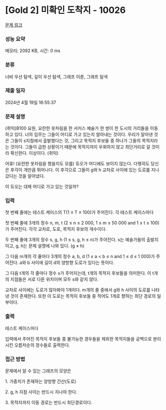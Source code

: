 # [Gold 2] 미확인 도착지 - 10026 

[문제 링크](https://www.acmicpc.net/problem/9370) 

### 성능 요약

메모리: 2092 KB, 시간: 0 ms

### 분류

너비 우선 탐색, 깊이 우선 탐색, 그래프 이론, 그래프 탐색

### 제출 일자

2024년 4월 19일 16:55:37

### 문제 설명

<p>(취익)B100 요원, 요란한 옷차림을 한 서커스 예술가 한 쌍이 한 도시의 거리들을 이동하고 있다. 너의 임무는 그들이 어디로 가고 있는지 알아내는 것이다. 우리가 알아낸 것은 그들이 s지점에서 출발했다는 것, 그리고 목적지 후보들 중 하나가 그들의 목적지라는 것이다. 그들이 급한 상황이기 때문에 목적지까지 우회하지 않고 최단거리로 갈 것이라 확신한다. 이상이다. (취익)</p>

<p>어휴! (요란한 옷차림을 했을지도 모를) 듀오가 어디에도 보이지 않는다. 다행히도 당신은 후각이 개만큼 뛰어나다. 이 후각으로 그들이 g와 h 교차로 사이에 있는 도로를 지나갔다는 것을 알아냈다.</p>

<p>이 듀오는 대체 어디로 가고 있는 것일까?</p>

### 입력 

<p>첫 번째 줄에는 테스트 케이스의 T(1 ≤ T ≤ 100)가 주어진다. 각 테스트 케이스마다</p>

<p>첫 번째 줄에 3개의 정수 n, m, t (2 ≤ n ≤ 2 000, 1 ≤ m ≤ 50 000 and 1 ≤ t ≤ 100)가 주어진다. 각각 교차로, 도로, 목적지 후보의 개수이다.</p>
<p>두 번째 줄에 3개의 정수 s, g, h (1 ≤ s, g, h ≤ n)가 주어진다. s는 예술가들의 출발지이고, g, h는 문제 설명에 나와 있다. (g ≠ h)</p>
<p>그 다음 m개의 각 줄마다 3개의 정수 a, b, d (1 ≤ a < b ≤ n and 1 ≤ d ≤ 1 000)가 주어진다. a와 b 사이에 길이 d의 양방향 도로가 있다는 뜻이다.</p>
<p>그 다음 t개의 각 줄마다 정수 x가 주어지는데, t개의 목적지 후보들을 의미한다. 이 t개의 지점들은 서로 다른 위치이며 모두 s와 같지 않다.</p>

<p>교차로 사이에는 도로가 많아봐야 1개이다. m개의 줄 중에서 g와 h 사이의 도로를 나타낸 것이 존재한다. 또한 이 도로는 목적지 후보들 중 적어도 1개로 향하는 최단 경로의 일부이다.</p>


### 출력 

 <p>테스트 케이스마다</p>

<p>입력에서 주어진 목적지 후보들 중 불가능한 경우들을 제외한 목적지들을 공백으로 분리시킨 오름차순의 정수들로 출력한다.</p>

### 접근 방법

<p>문제에서 알 수 있는 그래프의 모양은</p>
<p>1. 가중치가 존재하는 양방향 간산(도로)</p>
<p>2. g, h 지점 사이는 반드시 지나야 한다.</p>
<p>3. 목적지까지 이동 경로는 반드시 최단경로이다.</p>
